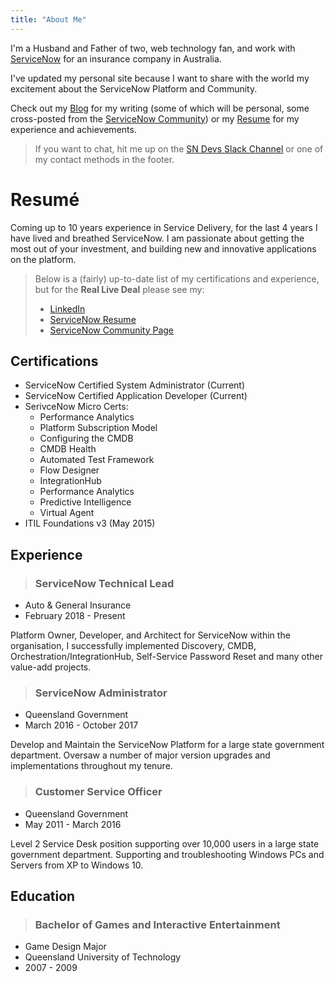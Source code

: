 ```yaml
---
title: "About Me"
---
```


I'm a Husband and Father of two, web technology fan, and work with [ServiceNow](https://www.servicenow.com) for an insurance company in Australia.

I've updated my personal site because I want to share with the world my excitement about the ServiceNow Platform and Community.

Check out my [Blog](/blog/) for my writing (some of which will be personal, some cross-posted from the [ServiceNow Community](https://community.servicenow.com/community?id=community_user_profile&user=86ae4a2ddbd41fc09c9ffb651f961957)) or my [Resume](/resume/) for my experience and achievements.

>If you want to chat, hit me up on the [SN Devs Slack Channel](https://invite.sndevs.com) or one of my contact methods in the footer.

<!-- But most of all, Thanks! -->

# Resumé
Coming up to 10 years experience in Service Delivery, for the last 4 years I have lived and breathed ServiceNow. I am passionate about getting the most out of your investment, and building new and innovative applications on the platform.

>Below is a (fairly) up-to-date list of my certifications and experience, but for the **Real Live Deal** please see my:
>- [LinkedIn](https://www.linkedin.com/in/andrewalburydor)
>- [ServiceNow Resume](https://account.servicenow.com/personal-data/11e9c2e8b/bd7f2d4ad/b40a6cdff/a1f44WP8E/resume.html)
>- [ServiceNow Community Page](https://community.servicenow.com/community?id=community_user_profile&user=86ae4a2ddbd41fc09c9ffb651f961957)

## Certifications

- ServiceNow Certified System Administrator (Current)
- ServiceNow Certified Application Developer (Current)
- SerivceNow Micro Certs:
  - Performance Analytics 
  - Platform Subscription Model 
  - Configuring the CMDB 
  - CMDB Health 
  - Automated Test Framework 
  - Flow Designer 
  - IntegrationHub 
  - Performance Analytics 
  - Predictive Intelligence 
  - Virtual Agent 
- ITIL Foundations v3 (May 2015)


## Experience

> ### ServiceNow Technical Lead
- Auto & General Insurance
- February 2018 - Present

Platform Owner, Developer, and Architect for ServiceNow within the organisation, I successfully implemented Discovery, CMDB, Orchestration/IntegrationHub, Self-Service Password Reset and many other value-add projects.

> ### ServiceNow Administrator
- Queensland Government
- March 2016 - October 2017

Develop and Maintain the ServiceNow Platform for a large state government department. Oversaw a number of major version upgrades and implementations throughout my tenure.

> ### Customer Service Officer
- Queensland Government
- May 2011 - March 2016

Level 2 Service Desk position supporting over 10,000 users in a large state government department. Supporting and troubleshooting Windows PCs and Servers from XP to Windows 10.


## Education

> ### Bachelor of Games and Interactive Entertainment
- Game Design Major
- Queensland University of Technology
- 2007 - 2009